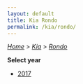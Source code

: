 ```yaml
---
layout: default
title: Kia Rondo
permalink: /kia/rondo/
---
```

[*Home*](/) > [*Kia*](/kia/) > [*Rondo*](/kia/rondo/)

**Select year**

- [2017](/kia/rondo/2017/)